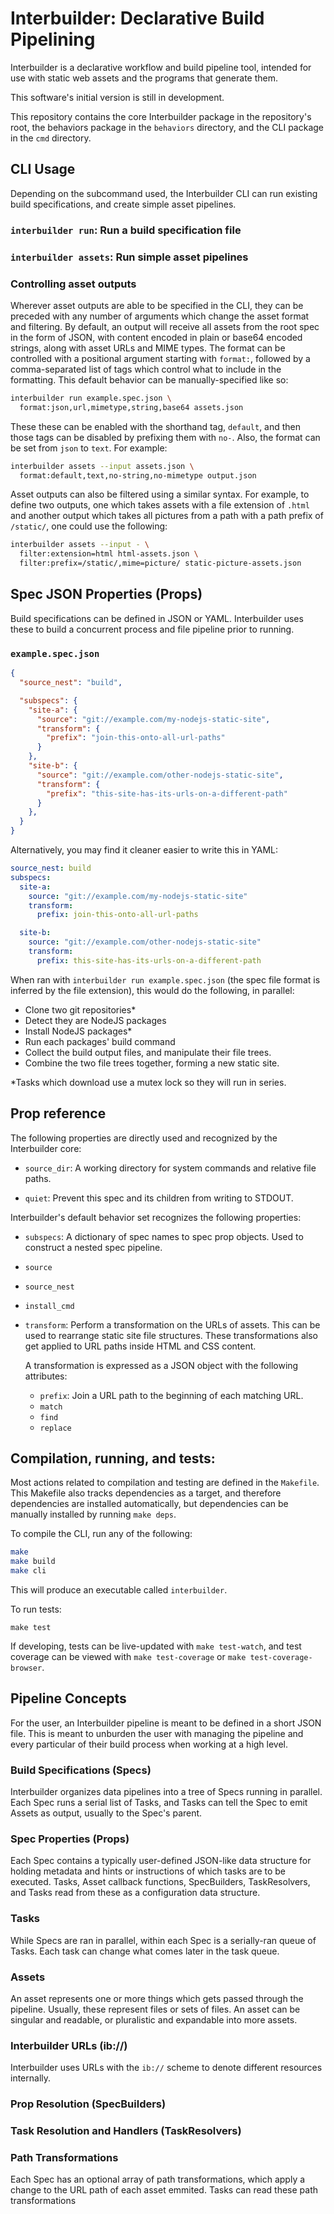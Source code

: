 # Interbuilder: Declarative Build Pipelining

Interbuilder is a declarative workflow and build pipeline tool,
intended for use with static web assets and the programs that
generate them.

This software's initial version is still in development.

This repository contains the core Interbuilder package in the
repository's root, the behaviors package in the `behaviors`
directory, and the CLI package in the `cmd` directory. 

## CLI Usage

Depending on the subcommand used, the Interbuilder CLI can run
existing build specifications, and create simple asset pipelines.

### `interbuilder run`: Run a build specification file

### `interbuilder assets`: Run simple asset pipelines

### Controlling asset outputs

Wherever asset outputs are able to be specified in the CLI, they
can be preceded with any number of arguments which change the
asset format and filtering. By default, an output will receive
all assets from the root spec in the form of JSON, with content
encoded in plain or base64 encoded strings, along with asset URLs
and MIME types. The format can be controlled with a positional
argument starting with `format:`, followed by a comma-separated
list of tags which control what to include in the formatting.
This default behavior can be manually-specified like so:

```bash
interbuilder run example.spec.json \
  format:json,url,mimetype,string,base64 assets.json
```

These these can be enabled with the shorthand tag, `default`, and
then those tags can be disabled by prefixing them with `no-`.
Also, the format can be set from `json` to `text`. For example:

```bash
interbuilder assets --input assets.json \
  format:default,text,no-string,no-mimetype output.json
```

Asset outputs can also be filtered using a similar syntax. For
example, to define two outputs, one which takes assets with a
file extension of `.html` and another output which takes all
pictures from a path with a path prefix of `/static/`, one could
use the following:
```bash
interbuilder assets --input - \
  filter:extension=html html-assets.json \
  filter:prefix=/static/,mime=picture/ static-picture-assets.json
```

## Spec JSON Properties (Props)

Build specifications can be defined in JSON or YAML. Interbuilder
uses these to build a concurrent process and file pipeline prior
to running. 

### `example.spec.json`
```json
{
  "source_nest": "build",

  "subspecs": {
    "site-a": {
      "source": "git://example.com/my-nodejs-static-site",
      "transform": {
        "prefix": "join-this-onto-all-url-paths"
      }
    },
    "site-b": {
      "source": "git://example.com/other-nodejs-static-site",
      "transform": {
        "prefix": "this-site-has-its-urls-on-a-different-path"
      }
    },
  }
}
```

Alternatively, you may find it cleaner easier to write this in YAML:
```YAML
source_nest: build
subspecs:
  site-a:
    source: "git://example.com/my-nodejs-static-site"
    transform:
      prefix: join-this-onto-all-url-paths

  site-b:
    source: "git://example.com/other-nodejs-static-site"
    transform:
      prefix: this-site-has-its-urls-on-a-different-path
```

When ran with `interbuilder run example.spec.json` (the spec file
format is inferred by the file extension), this would do
the following, in parallel:
  * Clone two git repositories*
  * Detect they are NodeJS packages
  * Install NodeJS packages*
  * Run each packages' build command
  * Collect the build output files, and manipulate their file
    trees.
  * Combine the two file trees together, forming a new static
    site.

&ast;Tasks which download use a mutex lock so they will run in series.

## Prop reference

The following properties are directly used and recognized by the
Interbuilder core:

* `source_dir`: A working directory for system commands and
                relative file paths.

* `quiet`:      Prevent this spec and its children from writing
                to STDOUT.

Interbuilder's default behavior set recognizes the following
properties:

* `subspecs`: A dictionary of spec names to spec prop objects.
              Used to construct a nested spec pipeline.

* `source`
* `source_nest`
* `install_cmd`

* `transform`: Perform a transformation on the URLs of assets.
  This can be used to rearrange static site file structures.
  These transformations also get applied to URL paths inside HTML
  and CSS content. 

  A transformation is expressed as a JSON object with the
  following attributes:
  - `prefix`: Join a URL path to the beginning of each matching URL.
  - `match`
  - `find`
  - `replace`

## Compilation, running, and tests:

Most actions related to compilation and testing are defined in
the `Makefile`. This Makefile also tracks dependencies as a
target, and therefore dependencies are installed automatically,
but dependencies can be manually installed by running `make
deps`.

To compile the CLI, run any of the following:
```bash
make
make build
make cli
```
This will produce an executable called `interbuilder`.

To run tests:
```
make test
```

If developing, tests can be live-updated with `make test-watch`,
and test coverage can be viewed with `make test-coverage` or
`make test-coverage-browser`.

## Pipeline Concepts

For the user, an Interbuilder pipeline is meant to be defined in
a short JSON file. This is meant to unburden the user with managing the pipeline and every particular of their build process when working at a high level.

### Build Specifications (Specs)
  Interbuilder organizes data pipelines into a tree of Specs
  running in parallel. Each Spec runs a serial list of Tasks, and
  Tasks can tell the Spec to emit Assets as output, usually to
  the Spec's parent.

### Spec Properties (Props)
  Each Spec contains a typically user-defined JSON-like data
  structure for holding metadata and hints or instructions of
  which tasks are to be executed.  Tasks, Asset callback
  functions, SpecBuilders, TaskResolvers, and Tasks read from
  these as a configuration data structure.

### Tasks
  While Specs are ran in parallel, within each Spec is a
  serially-ran queue of Tasks. Each task can change what comes
  later in the task queue.
  
### Assets
  An asset represents one or more things which gets passed
  through the pipeline. Usually, these represent files or sets of
  files. An asset can be singular and readable, or pluralistic
  and expandable into more assets.

### Interbuilder URLs (ib://)
  Interbuilder uses URLs with the `ib://` scheme to denote
  different resources internally.

### Prop Resolution (SpecBuilders)

### Task Resolution and Handlers (TaskResolvers)

### Path Transformations
  Each Spec has an optional array of path transformations, which
  apply a change to the URL path of each asset emmited. Tasks can
  read these path transformations
